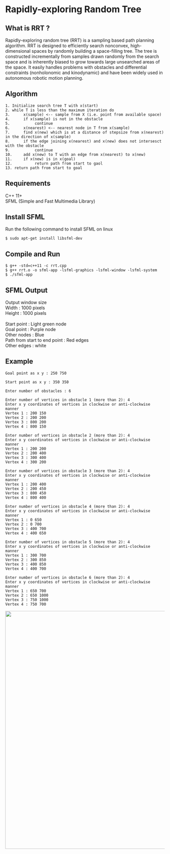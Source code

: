 # Rapidly-exploring Random Tree
## What is RRT ?
Rapidly-exploring random tree (RRT) is a sampling based path planning algorithm. RRT is designed to efficiently search nonconvex, high-dimensional spaces by randomly building a space-filling tree. The tree is constructed incrementally from samples drawn randomly from the search space and is inherently biased to grow towards large unsearched areas of the space. It easily handles problems with obstacles and differential constraints (nonholonomic and kinodynamic) and have been widely used in autonomous robotic motion planning.
## Algorithm
```
1. Initialize search tree T with x(start)
2. while T is less than the maximum iteration do
3.      x(sample) <-- sample from X (i.e. point from available space)
4.      if x(sample) is not in the obstacle
5.           continue
6.      x(nearest) <-- nearest node in T from x(sample)
7.      find x(new) which is at a distance of stepsize from x(nearest) in the direction of x(sample)
8.      if the edge joining x(nearest) and x(new) does not intersesct with the obstacle
9.           continue
10.     add x(new) to T with an edge from x(nearest) to x(new)
11.     if x(new) is in x(goal)
12.          return path from start to gaol
13. return path from start to goal
```
## Requirements
C++ 11+ <br />
SFML (Simple and Fast Multimedia Library)
## Install SFML
Run the following command to install SFML on linux
```
$ sudo apt-get install libsfml-dev
```
## Compile and Run
```
$ g++ -std=c++11 -c rrt.cpp
$ g++ rrt.o -o sfml-app -lsfml-graphics -lsfml-window -lsfml-system
$ ./sfml-app
```
## SFML Output

 Output window size <br />
 Width : 1000 pixels <br />
 Height : 1000 pixels <br />
 <br />
 Start point : Light green node <br />
 Goal point : Purple node <br />
 Other nodes : Blue <br />
 Path from start to end point : Red edges <br />
 Other edges : white <br />
## Example 
```
Goal point as x y : 250 750
```
```
Start point as x y : 350 350
```
```
Enter number of obstacles : 6
```
```
Enter number of vertices in obstacle 1 (more than 2): 4
Enter x y coordinates of vertices in clockwise or anti-clockwise manner 
Vertex 1 : 200 150 
Vertex 2 : 200 200
Vertex 3 : 800 200
Vertex 4 : 800 150
```
```
Enter number of vertices in obstacle 2 (more than 2): 4
Enter x y coordinates of vertices in clockwise or anti-clockwise manner 
Vertex 1 : 200 200
Vertex 2 : 200 400
Vertex 3 : 300 400
Vertex 4 : 300 200
```
```
Enter number of vertices in obstacle 3 (more than 2): 4
Enter x y coordinates of vertices in clockwise or anti-clockwise manner 
Vertex 1 : 200 400
Vertex 2 : 200 450
Vertex 3 : 800 450
Vertex 4 : 800 400
```
```
Enter number of vertices in obstacle 4 (more than 2): 4
Enter x y coordinates of vertices in clockwise or anti-clockwise manner 
Vertex 1 : 0 650
Vertex 2 : 0 700
Vertex 3 : 400 700
Vertex 4 : 400 650
```
```
Enter number of vertices in obstacle 5 (more than 2): 4
Enter x y coordinates of vertices in clockwise or anti-clockwise manner 
Vertex 1 : 300 700
Vertex 2 : 300 850
Vertex 3 : 400 850
Vertex 4 : 400 700
```
```
Enter number of vertices in obstacle 6 (more than 2): 4
Enter x y coordinates of vertices in clockwise or anti-clockwise manner 
Vertex 1 : 650 700
Vertex 2 : 650 1000
Vertex 3 : 750 1000
Vertex 4 : 750 700

```
<img src="https://github.com/Jidnyasa-git/Rapidly-exploring_Random_Tree/blob/main/rrt.PNG" width="750">
